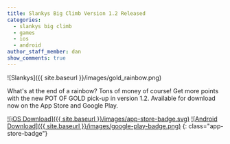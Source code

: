 ```yaml
---
title: Slankys Big Climb Version 1.2 Released
categories:
  - slankys big climb
  - games
  - ios
  - android
author_staff_member: dan
show_comments: true
---
```


![Slankys]({{ site.baseurl }}/images/gold_rainbow.png)

What's at the end of a rainbow? Tons of money of course! Get more points with the new POT OF GOLD pick-up in version 1.2. Available for download now on the App Store and Google Play.

[![iOS Download]({{ site.baseurl }}/images/app-store-badge.svg)](https://itunes.apple.com/us/app/slankys-big-climb-endless-run/id1280790074?mt=8)
[![Android Download]({{ site.baseurl }}/images/google-play-badge.png)](https://play.google.com/store/apps/details?id=com.base11studios.infiniteclimb&hl=en)
{: class="app-store-badge"}